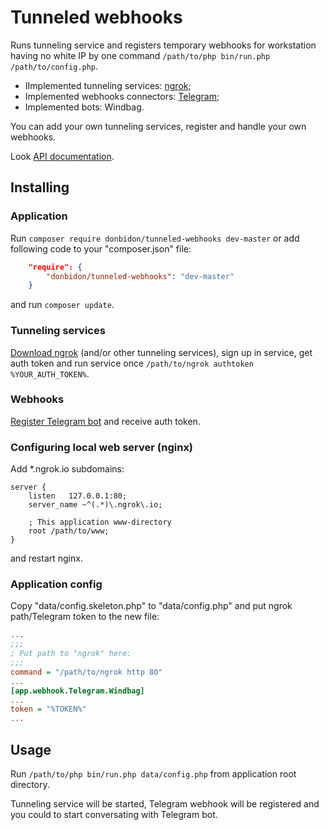 # Tunneled webhooks

Runs tunneling service and registers temporary webhooks for workstation having no white IP by one command `/path/to/php bin/run.php /path/to/config.php`.

* IImplemented tunneling services: [ngrok](https://ngrok.com/);
* Implemented webhooks connectors: [Telegram](https://core.telegram.org/bots/api#setwebhook);
* Implemented bots: Windbag.

You can add your own tunneling services, register and handle your own webhooks. 

Look [API documentation](https://donbidon.github.io/docs/apps/tunneled-webhooks/).

## Installing

### Application
Run `composer require donbidon/tunneled-webhooks dev-master` or add following code to your "composer.json" file:
```json
    "require": {
        "donbidon/tunneled-webhooks": "dev-master"
    }
```
and run `composer update`.

### Tunneling services
[Download ngrok](https://ngrok.com/download) (and/or other tunneling services), sign up in service, get auth token and run service once `/path/to/ngrok authtoken %YOUR_AUTH_TOKEN%`.

### Webhooks
[Register Telegram bot](https://core.telegram.org/bots) and receive auth token.

### Configuring local web server (nginx)
Add *.ngrok.io subdomains:
```
server {
    listen   127.0.0.1:80;
    server_name ~^(.*)\.ngrok\.io;

    ; This application www-directory
    root /path/to/www;
}
```
and restart nginx.

### Application config
Copy "data/config.skeleton.php" to "data/config.php" and put ngrok path/Telegram token to the new file:
```ini
...
;;;
; Put path to "ngrok" here:
;;;
command = "/path/to/ngrok http 80"
...
[app.webhook.Telegram.Windbag]
...
token = "%TOKEN%"
...
```

## Usage
Run `/path/to/php bin/run.php data/config.php` from application root directory.

Tunneling service will be started, Telegram webhook will be registered and you could to start conversating with Telegram bot.
